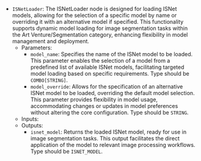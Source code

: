 - `ISNetLoader`: The ISNetLoader node is designed for loading ISNet models, allowing for the selection of a specific model by name or overriding it with an alternative model if specified. This functionality supports dynamic model loading for image segmentation tasks within the Art Venture/Segmentation category, enhancing flexibility in model management and deployment.
    - Parameters:
        - `model_name`: Specifies the name of the ISNet model to be loaded. This parameter enables the selection of a model from a predefined list of available ISNet models, facilitating targeted model loading based on specific requirements. Type should be `COMBO[STRING]`.
        - `model_override`: Allows for the specification of an alternative ISNet model to be loaded, overriding the default model selection. This parameter provides flexibility in model usage, accommodating changes or updates in model preferences without altering the core configuration. Type should be `STRING`.
    - Inputs:
    - Outputs:
        - `isnet_model`: Returns the loaded ISNet model, ready for use in image segmentation tasks. This output facilitates the direct application of the model to relevant image processing workflows. Type should be `ISNET_MODEL`.
